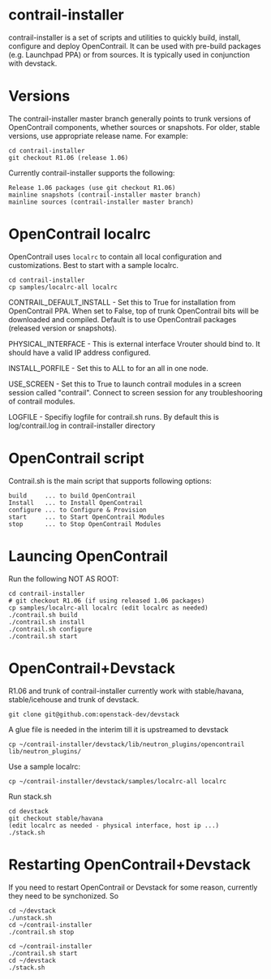 contrail-installer
==================

contrail-installer is a set of scripts and utilities to quickly 
build, install, configure and deploy OpenContrail. It can be used
with pre-build packages (e.g. Launchpad PPA) or from sources. It
is typically used in conjunction with devstack.

# Versions

The contrail-installer master branch generally points to trunk versions 
of OpenContrail components, whether sources or snapshots.  For older, 
stable versions, use appropriate release name. For example:

    cd contrail-installer
    git checkout R1.06 (release 1.06)

Currently contrail-installer supports the following:

    Release 1.06 packages (use git checkout R1.06)
    mainline snapshots (contrail-installer master branch)
    mainline sources (contrail-installer master branch)

# OpenContrail localrc

OpenContrail uses ``localrc`` to contain all local configuration and customizations. 
Best to start with a sample localrc.

    cd contrail-installer
    cp samples/localrc-all localrc

CONTRAIL_DEFAULT_INSTALL - Set this to True for installation from OpenContrail PPA. 
When set to False, top of trunk OpenContrail bits will be downloaded and compiled. 
Default is to use OpenContrail packages (released version or snapshots).

PHYSICAL_INTERFACE - This is external interface Vrouter should bind to. It should have
a valid IP address configured.

INSTALL_PORFILE - Set this to ALL to for an all in one node. 

USE_SCREEN - Set this to True to launch contrail modules in a screen session called
"contrail". Connect to screen session for any troubleshooring of contrail modules.

LOGFILE - Specifiy logfile for contrail.sh runs. By default this is log/contrail.log
in contrail-installer directory

# OpenContrail script

Contrail.sh is the main script that supports following options:

    build     ... to build OpenContrail
    Install   ... to Install OpenContrail
    configure ... to Configure & Provision 
    start     ... to Start OpenContrail Modules
    stop      ... to Stop OpenContrail Modules

# Launcing OpenContrail

Run the following NOT AS ROOT:

    cd contrail-installer
    # git checkout R1.06 (if using released 1.06 packages)
    cp samples/localrc-all localrc (edit localrc as needed)
    ./contrail.sh build
    ./contrail.sh install
    ./contrail.sh configure
    ./contrail.sh start

# OpenContrail+Devstack

R1.06 and trunk of contrail-installer currently work with stable/havana, 
stable/icehouse and trunk of devstack.

    git clone git@github.com:openstack-dev/devstack
    
A glue file is needed in the interim till it is upstreamed to devstack

    cp ~/contrail-installer/devstack/lib/neutron_plugins/opencontrail lib/neutron_plugins/

Use a sample localrc:

    cp ~/contrail-installer/devstack/samples/localrc-all localrc

Run stack.sh

    cd devstack
    git checkout stable/havana
    (edit localrc as needed - physical interface, host ip ...)
    ./stack.sh

# Restarting OpenContrail+Devstack

If you need to restart OpenContrail or Devstack for some reason, currently they
need to be synchonized. So

    cd ~/devstack
    ./unstack.sh
    cd ~/contrail-installer
    ./contrail.sh stop

    cd ~/contrail-installer
    ./contrail.sh start
    cd ~/devstack
    ./stack.sh
